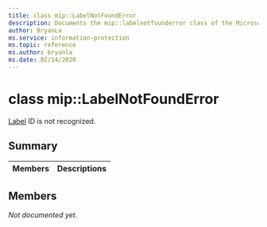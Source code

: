 ```yaml
---
title: class mip::LabelNotFoundError 
description: Documents the mip::labelnotfounderror class of the Microsoft Information Protection (MIP) SDK.
author: BryanLa
ms.service: information-protection
ms.topic: reference
ms.author: bryanla
ms.date: 02/14/2020
---
```


# class mip::LabelNotFoundError 
[Label](undefined) ID is not recognized.
  
## Summary
 Members                        | Descriptions                                
--------------------------------|---------------------------------------------
  
## Members
_Not documented yet._
